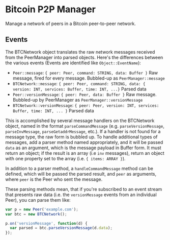 # Bitcoin P2P Manager
Manage a network of peers in a Bitcoin peer-to-peer network.

## Events
The BTCNetwork object translates the raw network messages received from the PeerManager into parsed objects. Here's the differences between the various events (Events are identified like `Object::EventName`):

* `Peer::message`: `{ peer: Peer, command: STRING, data: Buffer }` Raw message, fired for every message. Bubbled-up as `PeerManager::message`
* `BTCNetwork::message`: `{ peer: Peer, command: STRING, data: { version: INT, services: Buffer, time: INT, ...}` Parsed data
* `Peer::versionMessage`: `{ peer: Peer, data: Buffer }` Raw message. Bubbled-up by PeerManager as `PeerManager::versionMessage`
* `BTCNetwork::versionMessage`: `{ peer: Peer, version: INT, services: Buffer, time: INT, ... }` Parsed data

This is accomplished by several message handlers on the BTCNetwork object, named in the format `parseCommandMessage` (e.g. `parseVersionMessage`, `parseInvMessage`, `parseGetaddrMessage`, etc.). If a handler is not found for a message type, the raw form is bubbled up. To handle additional types of messages, add a parser method named appropriately, and it will be passed `data` as an argument, which is the message payload in Buffer form. It must return an object; if the result is an array (i.e `inv` messages), return an object with one property set to the array (i.e. `{ items: ARRAY }`).

In addition to a parser method, a `handleCommandMessage` method can be defined, which will be passed the parsed result, and `peer` as arguments, where `peer` is the Peer who sent the message.

These parsing methods mean, that if you're subscribed to an event stream that presents raw data (i.e. the `versionMessage` events from an individual Peer), you can parse them like:

```js
var p = new Peer('example.com');
var btc = new BTCNetwork();

p.on('versionMessage', function(d) {
  var parsed = btc.parseVersionMessage(d.data);
});
```